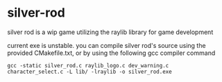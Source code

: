 # silver-rod
silver rod is a wip game utilizing the raylib library for game development

current exe is unstable. you can compile silver rod's source using the provided CMakefile.txt, or by using the following gcc compiler command

```gcc -static silver_rod.c raylib_logo.c dev_warning.c character_select.c -L lib/ -lraylib -o silver_rod.exe```
